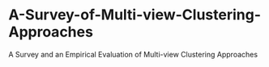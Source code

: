 # A-Survey-of-Multi-view-Clustering-Approaches
A Survey and an Empirical Evaluation of Multi-view Clustering Approaches
